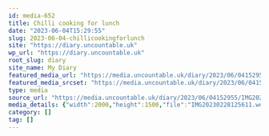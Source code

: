 ```yaml
---
id: media-652
title: Chilli cooking for lunch
date: "2023-06-04T15:29:55"
slug: 2023-06-04-chillicookingforlunch
site: "https://diary.uncountable.uk"
wp_url: "https://diary.uncountable.uk"
root_slug: diary
site_name: My Diary
featured_media_url: "https://media.uncountable.uk/diary/2023/06/04152955/IMG20230228125611.webp"
featured_media_srcset: "https://media.uncountable.uk/diary/2023/06/04152955/IMG20230228125611-300x225.webp 300w, https://media.uncountable.uk/diary/2023/06/04152955/IMG20230228125611-1024x768.webp 1024w, https://media.uncountable.uk/diary/2023/06/04152955/IMG20230228125611-150x150.webp 150w, https://media.uncountable.uk/diary/2023/06/04152955/IMG20230228125611-640x480.webp 640w, https://media.uncountable.uk/diary/2023/06/04152955/IMG20230228125611.webp 2000w"
type: media
source_url: "https://media.uncountable.uk/diary/2023/06/04152955/IMG20230228125611.webp"
media_details: {"width":2000,"height":1500,"file":"IMG20230228125611.webp","filesize":198472,"sizes":{"medium":{"file":"IMG20230228125611-300x225.webp","width":300,"height":225,"filesize":20378,"mime_type":"image/webp","source_url":"https://media.uncountable.uk/diary/2023/06/04152955/IMG20230228125611-300x225.webp"},"large":{"file":"IMG20230228125611-1024x768.webp","width":1024,"height":768,"filesize":134698,"mime_type":"image/webp","source_url":"https://media.uncountable.uk/diary/2023/06/04152955/IMG20230228125611-1024x768.webp"},"thumbnail":{"file":"IMG20230228125611-150x150.webp","width":150,"height":150,"filesize":8222,"mime_type":"image/webp","source_url":"https://media.uncountable.uk/diary/2023/06/04152955/IMG20230228125611-150x150.webp"},"mobwidth":{"file":"IMG20230228125611-640x480.webp","width":640,"height":480,"filesize":68294,"mime_type":"image/webp","source_url":"https://media.uncountable.uk/diary/2023/06/04152955/IMG20230228125611-640x480.webp"},"full":{"file":"IMG20230228125611.webp","width":2000,"height":1500,"mime_type":"image/webp","source_url":"https://media.uncountable.uk/diary/2023/06/04152955/IMG20230228125611.webp"}},"image_meta":{"aperture":"0","credit":"","camera":"","caption":"","created_timestamp":"0","copyright":"","focal_length":"0","iso":"0","shutter_speed":"0","title":"","orientation":"0","keywords":[]}}
category: []
tag: []
---
```



